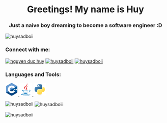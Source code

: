 
<h1 align="center">Greetings! My name is Huy</h1>
<h3 align="center">Just a naive boy dreaming to become a software engineer :D</h3>

<p align="left"> <img src="https://komarev.com/ghpvc/?username=huysadboii&label=Profile%20views&color=0e75b6&style=flat" alt="huysadboii" /> </p>

<h3 align="left">Connect with me:</h3>
<p align="left">
<a href="https://www.facebook.com/profile.php?id=100014113293240&locale=vi_VN" target="blank"><img align="center" src="https://raw.githubusercontent.com/rahuldkjain/github-profile-readme-generator/master/src/images/icons/Social/facebook.svg" alt="nguyen duc huy" height="30" width="40" /></a>
<a href="https://www.hackerrank.com/profile/h24020161" target="blank"><img align="center" src="https://raw.githubusercontent.com/rahuldkjain/github-profile-readme-generator/master/src/images/icons/Social/hackerrank.svg" alt="huysadboii" height="30" width="40" /></a>
<a href="https://www.leetcode.com/huysadboii" target="blank"><img align="center" src="https://raw.githubusercontent.com/rahuldkjain/github-profile-readme-generator/master/src/images/icons/Social/leet-code.svg" alt="huysadboii" height="30" width="40" /></a>
</p>

<h3 align="left">Languages and Tools:</h3>
<p align="left"> <a href="https://www.w3schools.com/cpp/" target="_blank" rel="noreferrer"> <img src="https://raw.githubusercontent.com/devicons/devicon/master/icons/cplusplus/cplusplus-original.svg" alt="cplusplus" width="40" height="40"/> </a> <a href="https://www.java.com" target="_blank" rel="noreferrer"> <img src="https://raw.githubusercontent.com/devicons/devicon/master/icons/java/java-original.svg" alt="java" width="40" height="40"/> </a> <a href="https://www.python.org" target="_blank" rel="noreferrer"> <img src="https://raw.githubusercontent.com/devicons/devicon/master/icons/python/python-original.svg" alt="python" width="40" height="40"/> </a> </p>

<p><img align="left" src="https://github-readme-stats.vercel.app/api/top-langs?username=huysadboii&show_icons=true&locale=en&layout=compact" alt="huysadboii" /></p>

<p>&nbsp;<img align="center" src="https://github-readme-stats.vercel.app/api?username=huysadboii&show_icons=true&locale=en" alt="huysadboii" /></p>

<p><img align="center" src="https://github-readme-streak-stats.herokuapp.com/?user=huysadboii&" alt="huysadboii" /></p>
